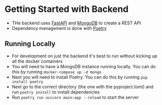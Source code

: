 # Getting Started with Backend

- THe backend uses [FastAPI](https://fastapi.tiangolo.com/) and [MongoDB](https://www.mongodb.com/) to create a REST API
- Dependency management is done with [Poetry](https://python-poetry.org/)

## Running Locally

- For development on just the backend it's best to run without  kicking up all the docker containers
- You will need to have a MongoDB instance running locally. You can do this by running `docker-compose up -d mongo`
- Next you will need to install Poetry. You can do this by running `pip install poetry`
- Next go to the correct directory (the one with the pyproject.toml) and run `poetry install` to install dependencies
- Run `poetry run uvicorn main:app --reload` to start the server
